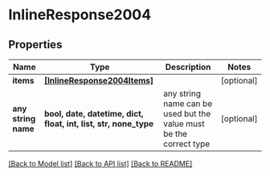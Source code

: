 # InlineResponse2004


## Properties
Name | Type | Description | Notes
------------ | ------------- | ------------- | -------------
**items** | [**[InlineResponse2004Items]**](InlineResponse2004Items.md) |  | [optional] 
**any string name** | **bool, date, datetime, dict, float, int, list, str, none_type** | any string name can be used but the value must be the correct type | [optional]

[[Back to Model list]](../README.md#documentation-for-models) [[Back to API list]](../README.md#documentation-for-api-endpoints) [[Back to README]](../README.md)


